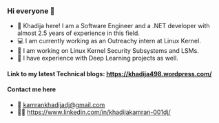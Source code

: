 ### Hi everyone 👋

- 🔭 Khadija here! I am a Software Engineer and a .NET developer with almost 2.5 years of experience in this field.
- 💻 I am currently working as an Outreachy intern at Linux Kernel. 
- 🌱 I am working on Linux Kernel Security Subsystems and LSMs.
- 👾 I have experience with Deep Learning projects as well.

#### Link to my latest Technical blogs: https://khadija498.wordpress.com/
#### Contact me here
 - 📧 kamrankhadijadj@gmail.com
 - 💁‍♀️ https://www.linkedin.com/in/khadijakamran-001dj/
